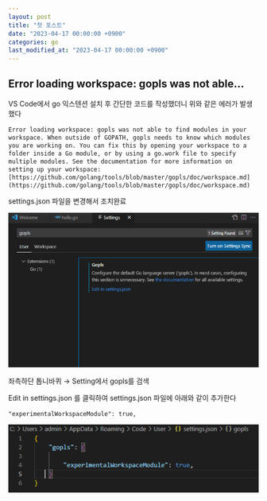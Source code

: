 ```yaml
---
layout: post
title: "첫 포스트"
date: "2023-04-17 00:00:00 +0900"
categories: go
last_modified_at: "2023-04-17 00:00:00 +0900"
---
```


Error loading workspace: gopls was not able…
--
VS Code에서 go 익스텐션 설치 후 간단한 코드를 작성했더니 위와 같은 에러가 발생했다

```
Error loading workspace: gopls was not able to find modules in your workspace. When outside of GOPATH, gopls needs to know which modules you are working on. You can fix this by opening your workspace to a folder inside a Go module, or by using a go.work file to specify multiple modules. See the documentation for more information on setting up your workspace: [https://github.com/golang/tools/blob/master/gopls/doc/workspace.md](https://github.com/golang/tools/blob/master/gopls/doc/workspace.md)
```

settings.json 파일을 변경해서 조치완료

![Foo](/assets/img/gopls.png)

좌측하단 톱니바퀴 → Setting에서 gopls를 검색

Edit in settings.json 를 클릭하여 settings.json 파일에 아래와 같이 추가한다

```
"experimentalWorkspaceModule": true,
```
![Bar](/assets/img/json.png)